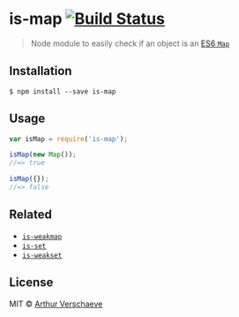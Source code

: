 # is-map [![Build Status](https://travis-ci.org/arthurvr/is-map.svg?branch=master)](https://travis-ci.org/arthurvr/is-map)

> Node module to easily check if an object is an [ES6 `Map`](https://developer.mozilla.org/en-US/docs/Web/JavaScript/Reference/Global_Objects/Map)

## Installation

```
$ npm install --save is-map
```

## Usage

```js
var isMap = require('is-map');

isMap(new Map());
//=> true

isMap({});
//=> false
```
## Related

* [`is-weakmap`](https://github.com/arthurvr/is-weakmap)
* [`is-set`](https://github.com/arthurvr/is-set)
* [`is-weakset`](https://github.com/arthurvr/is-weakset)

## License

MIT © [Arthur Verschaeve](http://arthurverschaeve.be)
